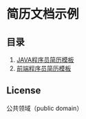
# 简历文档示例

## 目录

1. [JAVA程序员简历模板](/docs/resume/java.md)
1. [前端程序员简历模板](/docs/resume/web.md)

## License

公共领域（public domain）